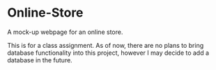 # Online-Store
A mock-up webpage for an online store.

This is for a class assignment. As of now, there are no plans to bring database functionality into this project, however I may decide to add a database in the future.
